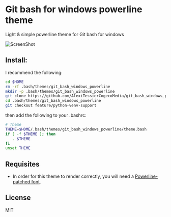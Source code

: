 # Git bash for windows powerline theme

Light & simple powerline theme for Git bash for windows

![ScreenShot](screenshot.png)


## Install:

I recommend the following:

```bash
cd $HOME
rm -rf .bash/themes/git_bash_windows_powerline
mkdir -p .bash/themes/git_bash_windows_powerline
git clone https://github.com/AlexiTessierCogecoMedia/git_bash_windows_powerline.git .bash/themes/git_bash_windows_powerline
cd .bash/themes/git_bash_windows_powerline
git checkout feature/python-venv-support
```

then add the following to your .bashrc:

```bash
# Theme
THEME=$HOME/.bash/themes/git_bash_windows_powerline/theme.bash
if [ -f $THEME ]; then
   . $THEME
fi
unset THEME
```

## Requisites

* In order for this theme to render correctly, you will need a
[Powerline-patched font](https://github.com/powerline/fonts).

## License

MIT
